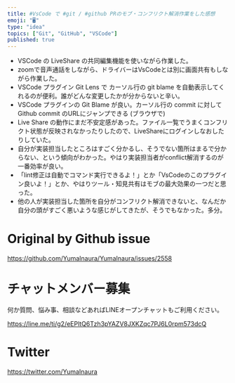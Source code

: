 ```yaml
---
title: #VsCode で #git / #github PRのモブ・コンフリクト解消作業をした感想
emoji: "🖥"
type: "idea"
topics: ["Git", "GitHub", "VSCode"]
published: true
---
```


- VSCode の LiveShare の共同編集機能を使いながら作業した。
- zoomで音声通話をしながら、ドライバーはVsCodeとは別に画面共有もしながら作業した。
- VSCode プラグイン Git Lens で カーソル行の git blame を自動表示してくれるのが便利。誰がどんな変更したかが分からないと辛い。
- VSCode プラグインの Git Blame が良い。カーソル行の commit に対して Github commit のURLにジャンプできる (ブラウザで)
- Live Share の動作にまだ不安定感があった。ファイル一覧でうまくコンフリクト状態が反映されなかったりしたので、LiveShareにログインしなおしたりしていた。 
- 自分が実装担当したところはすごく分かるし、そうでない箇所はまるで分からない、という傾向がわかった。やはり実装担当者がconflict解消するのが一番効率が良い。
- 「lint修正は自動でコマンド実行できるよ！」とか「VsCodeのこのプラグイン良いよ！」とか、やはりツール・知見共有はモブの最大効果の一つだと思った。
- 他の人が実装担当した箇所を自分がコンフリクト解消できないと、なんだか自分の頭がすごく悪いような感じがしてきたが、そうでもなかった。多分。

# Original by Github issue

https://github.com/YumaInaura/YumaInaura/issues/2558








<!-- Update From Qiita API -->

# チャットメンバー募集


何か質問、悩み事、相談などあればLINEオープンチャットもご利用ください。

https://line.me/ti/g2/eEPltQ6Tzh3pYAZV8JXKZqc7PJ6L0rpm573dcQ





# Twitter


https://twitter.com/YumaInaura


<!-- Update From Qiita API -->


